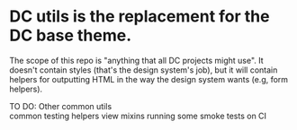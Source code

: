 # DC utils is the replacement for the DC base theme.

The scope of this repo is "anything that all DC projects might use". It doesn't contain styles (that's the design system's job), but it will contain helpers for outputting HTML in the way the design system wants (e.g, form helpers). 

TO DO: Other common utils  
common testing helpers
view mixins
running some smoke tests on CI